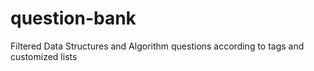 # question-bank
Filtered Data Structures and Algorithm questions according to tags and customized lists
